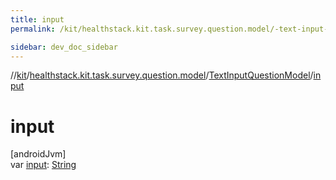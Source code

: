 ```yaml
---
title: input
permalink: /kit/healthstack.kit.task.survey.question.model/-text-input-question-model/input.html

sidebar: dev_doc_sidebar
---
```

//[kit](../../../kit.html)/[healthstack.kit.task.survey.question.model](../index.html)/[TextInputQuestionModel](index.html)/[input](input.html)



# input



[androidJvm]\
var [input](input.html): [String](https://kotlinlang.org/api/latest/jvm/stdlib/kotlin/-string/index.html)




